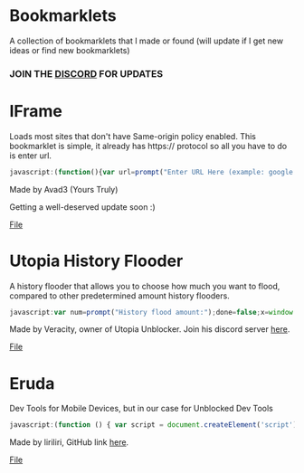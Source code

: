# Bookmarklets
A collection of bookmarklets that I made or found (will update if I get new ideas or find new bookmarklets)
### JOIN THE [DISCORD](https://discord.gg/Msmmgf3TET) FOR UPDATES

# IFrame
Loads most sites that don't have Same-origin policy enabled.
This bookmarklet is simple, it already has https:// protocol so all you have to do is enter url.
```js
javascript:(function(){var url=prompt("Enter URL Here (example: google.com)");if(url==null){alert('No URL Entered!')}else{document.body.innerHTML='<iframe src="https://' + url + '" style="position:fixed;top:0;bottom:0;left:0;right:0;width:100%;height:100%;border:none;margin:0;padding:0;z-index:999999;">Your browser does not support iframes</iframe>';alert('URL Loaded!');}}())
```
Made by Avad3 (Yours Truly)

Getting a well-deserved update soon :)

[File](/iframe.js)

# Utopia History Flooder
A history flooder that allows you to choose how much you want to flood, compared to other predetermined amount history flooders.
```js
javascript:var num=prompt("History flood amount:");done=false;x=window.location.href;for (var i=1; i<=num; i++){history.pushState(0, 0, i==num?x:i.toString());if(i==num){done=true}}if(done===true){alert("History flood successful! "+window.location.href+" now appears in your history "+num+(num==1?" time.":" times. (Made by Utopia Unblocker)"))}
```
Made by Veracity, owner of Utopia Unblocker. Join his discord server [here](https://discord.gg/qy4nXgUcn9).

[File](/utopiaflooder.js)

# Eruda
Dev Tools for Mobile Devices, but in our case for Unblocked Dev Tools
```js
javascript:(function () { var script = document.createElement('script'); script.src="https://cdn.jsdelivr.net/npm/eruda"; document.body.appendChild(script); script.onload = function () { eruda.init() } })();
```
Made by liriliri, GitHub link [here](/liriliri/eruda).

[File](/eruda.js)
